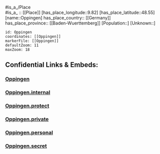 ﻿---
location: [48.55,9.82] 
mapzoom: [7,12] 
mapmarker: city 
type: City
tags:
- geo/City


SpocWebEntityId: 33120
isDeleted: false
confidential: public

---
#is_a_/Place  
#is_a_ :: [[Place]] 
[has_place_longitude::9.82] 
[has_place_latitude::48.55] 
[name::Oppingen] 
has_place_country:: [[Germany]]  
has_place_province:: [[Baden-Wuerttemberg]] 
[Population::] 
[Unknown::] 


```leaflet
id: Oppingen
coordinates: [[Oppingen]] 
markerFile: [[Oppingen]] 
defaultZoom: 11 
maxZoom: 18
```


## Confidential Links & Embeds: 

### [Oppingen](/_public/Earth/Continent/Europe/Europe~Central/Germany/Germany~West/Baden-Wuerttemberg/counties~BW/Alb-Donau-Kreis/cities~Alb-Donau/Laichinger_Alb/City/Oppingen.md) 

### [Oppingen.internal](/_internal/Earth/Continent/Europe/Europe~Central/Germany/Germany~West/Baden-Wuerttemberg/counties~BW/Alb-Donau-Kreis/cities~Alb-Donau/Laichinger_Alb/City/Oppingen.internal.md) 

### [Oppingen.protect](/_protect/Earth/Continent/Europe/Europe~Central/Germany/Germany~West/Baden-Wuerttemberg/counties~BW/Alb-Donau-Kreis/cities~Alb-Donau/Laichinger_Alb/City/Oppingen.protect.md) 

### [Oppingen.private](/_private/Earth/Continent/Europe/Europe~Central/Germany/Germany~West/Baden-Wuerttemberg/counties~BW/Alb-Donau-Kreis/cities~Alb-Donau/Laichinger_Alb/City/Oppingen.private.md) 

### [Oppingen.personal](/_personal/Earth/Continent/Europe/Europe~Central/Germany/Germany~West/Baden-Wuerttemberg/counties~BW/Alb-Donau-Kreis/cities~Alb-Donau/Laichinger_Alb/City/Oppingen.personal.md) 

### [Oppingen.secret](/_secret/Earth/Continent/Europe/Europe~Central/Germany/Germany~West/Baden-Wuerttemberg/counties~BW/Alb-Donau-Kreis/cities~Alb-Donau/Laichinger_Alb/City/Oppingen.secret.md) 
